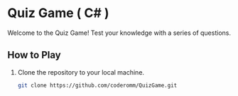 # Quiz Game ( C# )

Welcome to the Quiz Game! Test your knowledge with a series of questions.

## How to Play

1. Clone the repository to your local machine.
   ```bash
   git clone https://github.com/coderomm/QuizGame.git
